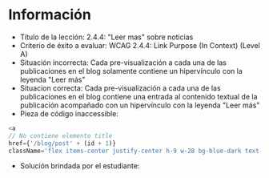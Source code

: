 # Información

- Título de la lección: 2.4.4: "Leer mas" sobre noticias
- Criterio de éxito a evaluar: WCAG 2.4.4: Link Purpose (In Context) (Level A)
- Situación incorrecta: Cada pre-visualización a cada una de las publicaciones en el blog solamente contiene un hipervínculo con la leyenda "Leer más"
- Situacion correcta: Cada pre-visualización a cada una de las publicaciones en el blog contiene una entrada al contenido textual de la publicación acompañado con un hipervínculo con la leyenda "Leer más"
- Pieza de código inaccessible:

```javascript
<a
// No contiene elemento title
href={'/blog/post' + (id + 1)}
className='flex items-center justify-center h-9 w-28 bg-blue-dark text-white text-xl mt-3 hover:bg-blue-darkest'>Leer más</a>
```

- Solución brindada por el estudiante:
